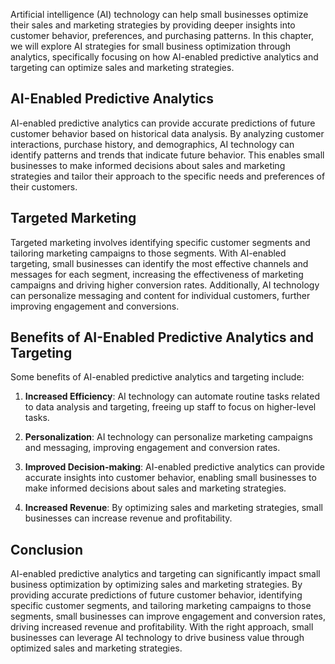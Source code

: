 

Artificial intelligence (AI) technology can help small businesses optimize their sales and marketing strategies by providing deeper insights into customer behavior, preferences, and purchasing patterns. In this chapter, we will explore AI strategies for small business optimization through analytics, specifically focusing on how AI-enabled predictive analytics and targeting can optimize sales and marketing strategies.

AI-Enabled Predictive Analytics
-------------------------------

AI-enabled predictive analytics can provide accurate predictions of future customer behavior based on historical data analysis. By analyzing customer interactions, purchase history, and demographics, AI technology can identify patterns and trends that indicate future behavior. This enables small businesses to make informed decisions about sales and marketing strategies and tailor their approach to the specific needs and preferences of their customers.

Targeted Marketing
------------------

Targeted marketing involves identifying specific customer segments and tailoring marketing campaigns to those segments. With AI-enabled targeting, small businesses can identify the most effective channels and messages for each segment, increasing the effectiveness of marketing campaigns and driving higher conversion rates. Additionally, AI technology can personalize messaging and content for individual customers, further improving engagement and conversions.

Benefits of AI-Enabled Predictive Analytics and Targeting
---------------------------------------------------------

Some benefits of AI-enabled predictive analytics and targeting include:

1. **Increased Efficiency**: AI technology can automate routine tasks related to data analysis and targeting, freeing up staff to focus on higher-level tasks.

2. **Personalization**: AI technology can personalize marketing campaigns and messaging, improving engagement and conversion rates.

3. **Improved Decision-making**: AI-enabled predictive analytics can provide accurate insights into customer behavior, enabling small businesses to make informed decisions about sales and marketing strategies.

4. **Increased Revenue**: By optimizing sales and marketing strategies, small businesses can increase revenue and profitability.

Conclusion
----------

AI-enabled predictive analytics and targeting can significantly impact small business optimization by optimizing sales and marketing strategies. By providing accurate predictions of future customer behavior, identifying specific customer segments, and tailoring marketing campaigns to those segments, small businesses can improve engagement and conversion rates, driving increased revenue and profitability. With the right approach, small businesses can leverage AI technology to drive business value through optimized sales and marketing strategies.
